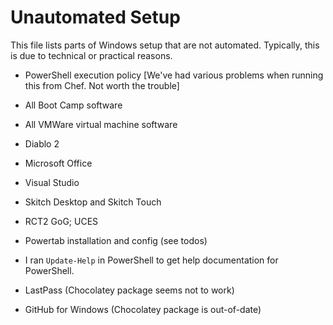 Unautomated Setup
=================

This file lists parts of Windows setup that are not automated. Typically, this is due to technical or practical reasons.

* PowerShell execution policy [We've had various problems when running this from Chef. Not worth the trouble]
* All Boot Camp software
* All VMWare virtual machine software
* Diablo 2
* Microsoft Office
* Visual Studio
* Skitch Desktop and Skitch Touch
* RCT2 GoG; UCES
* Powertab installation and config (see todos)
* I ran `Update-Help` in PowerShell to get help documentation for PowerShell.

* LastPass (Chocolatey package seems not to work)
* GitHub for Windows (Chocolatey package is out-of-date)
